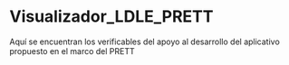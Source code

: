 # Visualizador_LDLE_PRETT
Aquí se encuentran los verificables del apoyo al desarrollo del aplicativo propuesto en el marco del PRETT
